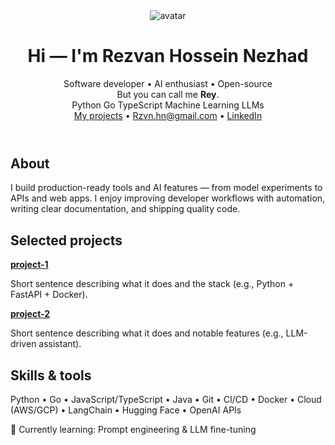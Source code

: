   <header>
    <img class="avatar" src="https://avatars.githubusercontent.com/YOUR_GITHUB_USERNAME" alt="avatar">
    <div>
      <h1>Hi — I'm Rezvan Hossein Nezhad</h1>
      <div class="tag">Software developer • AI enthusiast • Open-source</div>
      <div>But you can call me <strong>Rey</strong>.</div>
      <div class="chips">
        <span class="chip">Python</span>
        <span class="chip">Go</span>
        <span class="chip">TypeScript</span>
        <span class="chip">Machine Learning</span>
        <span class="chip">LLMs</span>
      </div>
      <div>
        <a href="https://github.com/YOUR_GITHUB_USERNAME?tab=repositories">My projects</a> •
        <a href="mailto:you@example.com">Rzvn.hn@gmail.com</a> •
        <a href="https://linkedin.com/in/YOUR_PROFILE">LinkedIn</a>
      </div>
    </div>
  </header>

  <section>
    <h2>About</h2>
    <p>
      I build production-ready tools and AI features — from model experiments to APIs and web apps.
      I enjoy improving developer workflows with automation, writing clear documentation, and shipping quality code.
    </p>
  </section>

  <section>
    <h2>Selected projects</h2>
    <div class="projects">
      <div class="card">
        <strong><a href="https://github.com/YOUR_GITHUB_USERNAME/project-1">project-1</a></strong>
        <p>Short sentence describing what it does and the stack (e.g., Python + FastAPI + Docker).</p>
      </div>
      <div class="card">
        <strong><a href="https://github.com/YOUR_GITHUB_USERNAME/project-2">project-2</a></strong>
        <p>Short sentence describing what it does and notable features (e.g., LLM-driven assistant).</p>
      </div>
      <!-- add more cards as needed -->
    </div>
  </section>

  <section>
    <h2>Skills & tools</h2>
    <p>Python • Go • JavaScript/TypeScript • Java • Git • CI/CD • Docker • Cloud (AWS/GCP) • LangChain • Hugging Face • OpenAI APIs</p>
  </section>


  <footer>
    <div>🔭 Currently learning: Prompt engineering & LLM fine-tuning</div>
  </footer>
</body>
</html>
